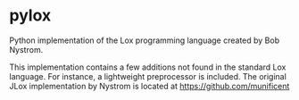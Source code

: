# pylox
Python implementation of the Lox programming language created by Bob Nystrom.

This implementation contains a few additions not found in the standard Lox
language. For instance, a lightweight preprocessor is included. The original
JLox implementation by Nystrom is located at https://github.com/munificent
